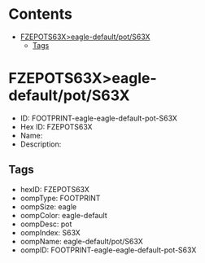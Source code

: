 



Contents
========

* [FZEPOTS63X>eagle-default/pot/S63X](#fzepots63xeagle-defaultpots63x)
	* [Tags](#tags)

# FZEPOTS63X>eagle-default/pot/S63X

- ID: FOOTPRINT-eagle-eagle-default-pot-S63X
- Hex ID: FZEPOTS63X
- Name: 
- Description: 

## Tags

- hexID: FZEPOTS63X
- oompType: FOOTPRINT
- oompSize: eagle
- oompColor: eagle-default
- oompDesc: pot
- oompIndex: S63X
- oompName: eagle-default/pot/S63X
- oompID: FOOTPRINT-eagle-eagle-default-pot-S63X
